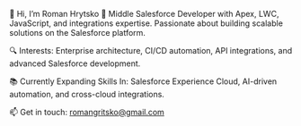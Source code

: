 👋 Hi, I’m Roman Hrytsko
🚀 Middle Salesforce Developer with Apex, LWC, JavaScript, and integrations expertise. Passionate about building scalable solutions on the Salesforce platform.

🔍 Interests: Enterprise architecture, CI/CD automation, API integrations, and advanced Salesforce development.

📚 Currently Expanding Skills In: Salesforce Experience Cloud, AI-driven automation, and cross-cloud integrations.

📫 Get in touch: romangritsko@gmail.com
